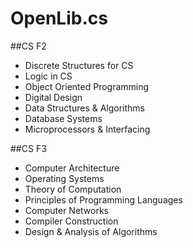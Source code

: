 # OpenLib.cs

##CS F2
- Discrete Structures for CS
- Logic in CS
- Object Oriented Programming
- Digital Design 
- Data Structures & Algorithms
- Database Systems 
- Microprocessors & Interfacing

##CS F3
- Computer Architecture
- Operating Systems
- Theory of Computation
- Principles of Programming Languages
- Computer Networks
- Compiler Construction
- Design & Analysis of Algorithms
